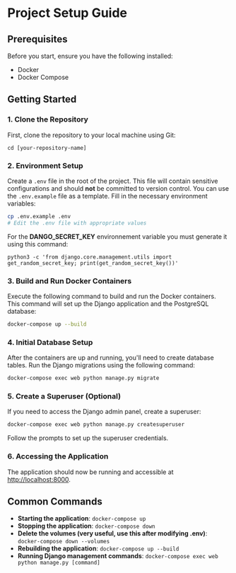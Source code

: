 
# Project Setup Guide 

## Prerequisites
Before you start, ensure you have the following installed:
- Docker
- Docker Compose

## Getting Started

### 1. Clone the Repository
First, clone the repository to your local machine using Git:
```git clone [your-repository-url]
cd [your-repository-name]
```

### 2. Environment Setup
Create a `.env` file in the root of the project. This file will contain sensitive configurations and should **not** be committed to version control. You can use the `.env.example` file as a template. Fill in the necessary environment variables:
```bash
cp .env.example .env
# Edit the .env file with appropriate values
```

For the **DANGO_SECRET_KEY** environnement variable you must generate it using this command:
```
python3 -c 'from django.core.management.utils import get_random_secret_key; print(get_random_secret_key())'
```

### 3. Build and Run Docker Containers
Execute the following command to build and run the Docker containers. This command will set up the Django application and the PostgreSQL database:
```bash
docker-compose up --build
```

### 4. Initial Database Setup
After the containers are up and running, you'll need to create database tables. Run the Django migrations using the following command:
```bash
docker-compose exec web python manage.py migrate
```

### 5. Create a Superuser (Optional)
If you need to access the Django admin panel, create a superuser:
```bash
docker-compose exec web python manage.py createsuperuser
```
Follow the prompts to set up the superuser credentials.

### 6. Accessing the Application
The application should now be running and accessible at [http://localhost:8000](http://localhost:8000).

## Common Commands
- **Starting the application**: `docker-compose up`
- **Stopping the application**: `docker-compose down`
- **Delete the volumes (very useful, use this after modifying .env)**: `docker-compose down --volumes`
- **Rebuilding the application**: `docker-compose up --build`
- **Running Django management commands**: `docker-compose exec web python manage.py [command]`

